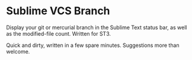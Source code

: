Sublime VCS Branch
==============

Display your git or mercurial branch in the Sublime Text status bar, as well as the modified-file count. Written for ST3.

Quick and dirty, written in a few spare minutes. Suggestions more than welcome.


